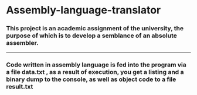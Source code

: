 # Assembly-language-translator 
### This project is an academic assignment of the university, the purpose of which is to develop a semblance of an absolute assembler. 
---
### Сode written in assembly language is fed into the program via a file data.txt , as a result of execution, you get a listing and a binary dump to the console, as well as object code to a file result.txt
